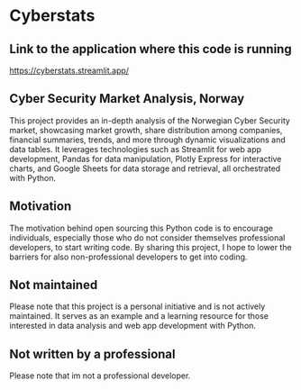# Cyberstats

## Link to the application where this code is running
https://cyberstats.streamlit.app/

## Cyber Security Market Analysis, Norway
This project provides an in-depth analysis of the Norwegian Cyber Security market, showcasing market growth, share distribution among companies, financial summaries, trends, and more through dynamic visualizations and data tables. It leverages technologies such as Streamlit for web app development, Pandas for data manipulation, Plotly Express for interactive charts, and Google Sheets for data storage and retrieval, all orchestrated with Python.

## Motivation
The motivation behind open sourcing this Python code is to encourage individuals, especially those who do not consider themselves professional developers, to start writing code. By sharing this project, I hope to lower the barriers for also non-professional developers to get into coding.

## Not maintained
Please note that this project is a personal initiative and is not actively maintained. It serves as an example and a learning resource for those interested in data analysis and web app development with Python.

## Not written by a professional
Please note that im not a professional developer.